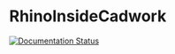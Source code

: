 # RhinoInsideCadwork

[![Documentation Status](https://brunner246.github.io/RhinoInsideCadwork/)](https://brunner246.github.io/RhinoInsideCadwork/=passing)
